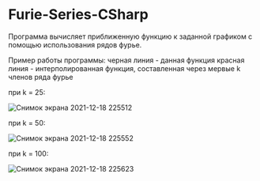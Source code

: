 # Furie-Series-CSharp

Программа вычисляет приближенную функцию к заданной графиком с помощью использования рядов фурье.

Пример работы программы: черная линия - данная функция красная линия - интерполированная функция, составленная через мервые k членов ряда фурье

при k = 25:

![Снимок экрана 2021-12-18 225512](https://user-images.githubusercontent.com/47459550/146654062-3c550629-8e3f-4184-a6ad-0b81fd4bca72.png)

при k = 50:

![Снимок экрана 2021-12-18 225552](https://user-images.githubusercontent.com/47459550/146654075-72521a0f-8d0f-4cd5-adf4-e99eb45bc193.png)

при k = 100:

![Снимок экрана 2021-12-18 225623](https://user-images.githubusercontent.com/47459550/146654089-44cd382b-a11e-442a-a464-66062c5a0d9e.png)
